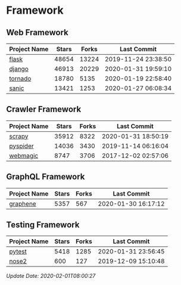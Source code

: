 # Framework

## Web Framework

| Project Name | Stars | Forks | Last Commit |
| ------------ | ----- | ----- | ----------- |
| [flask](https://github.com/pallets/flask) | 48654 | 13224 | 2019-11-24 23:38:50 |
| [django](https://github.com/django/django) | 46913 | 20229 | 2020-01-31 19:59:10 |
| [tornado](https://github.com/tornadoweb/tornado) | 18780 | 5135 | 2020-01-19 22:58:40 |
| [sanic](https://github.com/huge-success/sanic) | 13421 | 1253 | 2020-01-27 06:08:34 |

## Crawler Framework

| Project Name | Stars | Forks | Last Commit |
| ------------ | ----- | ----- | ----------- |
| [scrapy](https://github.com/scrapy/scrapy) | 35912 | 8322 | 2020-01-31 18:50:19 |
| [pyspider](https://github.com/binux/pyspider) | 14036 | 3430 | 2019-11-14 06:16:04 |
| [webmagic](https://github.com/code4craft/webmagic) | 8747 | 3706 | 2017-12-02 02:57:06 |

## GraphQL Framework

| Project Name | Stars | Forks | Last Commit |
| ------------ | ----- | ----- | ----------- |
| [graphene](https://github.com/graphql-python/graphene) | 5357 | 567 | 2020-01-30 16:17:12 |

## Testing Framework

| Project Name | Stars | Forks | Last Commit |
| ------------ | ----- | ----- | ----------- |
| [pytest](https://github.com/pytest-dev/pytest) | 5418 | 1285 | 2020-01-31 23:56:45 |
| [nose2](https://github.com/nose-devs/nose2) | 600 | 127 | 2019-12-09 15:10:48 |

*Update Date: 2020-02-01T08:00:27*